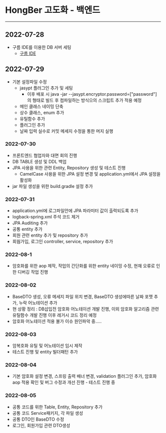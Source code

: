 # HongBer 고도화 - 백엔드
___
## 2022-07-28
+ 구름 IDE를 이용한 DB 서버 세팅
  + [구름 IDE](https://goorm.co)
## 2022-07-29
+ 기본 설정파일 수정
  + jasypt 플러그인 추가 및 세팅
    + 이후 배포 시 java -jar --jasypt.encryptor.password=["password"] 의 형태로 빌드 후 컴파일하는 방식으의 스크립트 추가 적용 예정
  + 메인 클래스 네이밍 단축
  + 상수 클래스, enum 추가
  + 유틸함수 추가
  + 플러그인 추가
  + 날짜 입력 실수로 커밋 메세지 수정을 통한 머지 실행
### 2022-07-30
+ 프론트엔드 협업자와 대면 회의 진행
+ DB TABLE 생성 및 DDL 백업
+ JPA 사용을 위한 관련 Entity, Repository 생성 및 테스트 진행
  + CamelCase 사용을 위한 JPA 설정 변경 및 application.yml에서 JPA 설정을 활성화
+ jar 파일 생성을 위한 build.gradle 설정 추가
### 2022-07-31
+ application.yml에 로그파일안에 JPA 파라미터 값이 출력되도록 추가
+ logback-spring.xml 주석 코드 제거
+ JPA Auditing 추가
+ 공통 entity 추가
+ 회원 관련 entity 추가 및 repository 추가
+ 회웝가입, 로그인 controller, service, repository 추가
### 2022-08-1
+ 암호화를 위한 aop 제작, 작업의 간단화를 위한 entity 네이밍 수정, 현재 오류로 인한 디버깅 작업 진행
### 2022-08-02
+ BaseDTO 생성, 오류 메세지 파일 위치 변경, BaseDTO 생성에따른 날짜 포맷 추가, 누락 어노테이션 추가
+ 현 상황 정리 : DB삽입전 암호화 어노테이션 개발 진행, 이외 암호화 알고리즘 관련 유틸함수 개발 진행 이후 레거시 코드 정리 예정
+ 암호화 어노테이션 적용 불가 이슈 원인파악 중.....
### 2022-08-03
+ 암복호화 유틸 및 어노테이션 임시 제작
+ 테스트 진행 및 entity 빌더패턴 추가
### 2022-08-04
+ 기본 암호화 설정 변경, 스프링 출력 배너 변경, validation 플러그인 추가, 암호화 aop 적용 확인 및 버그 수정과 개선 진행 - 테스트 진행 중
### 2022-08-05
+ 공통 코드를 위한 Table, Entity, Repository 추가
+ 공통 코드 Service패키지, 각 파일 생성
+ 공통 DTO인 BaseDTO 수정
+ 로그인, 회원가입 관련 DTO생성